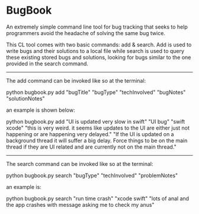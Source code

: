 # BugBook
An extremely simple command line tool for bug tracking that seeks to help programmers avoid the headache of solving the same bug twice.

This CL tool comes with two basic commands: add & search. Add is used to write bugs and their solutions to a local file while search is used to query these existing stored bugs and solutions, looking for bugs similar to the one provided in the search command. 


---------------------



The add command can be invoked like so at the terminal:

python bugbook.py add "bugTitle" "bugType" "techInvolved" "bugNotes" "solutionNotes"

an example is shown below:

python bugbook.py add "UI is updated very slow in swift" "UI bug" "swift xcode" "this is very weird. it seems like updates to the UI are either just not happening or are happening very delayed." "If the UI is updated on a background thread it will suffer a big delay. Force things to be on the main thread if they are UI related and are currently not on the main thread."


----------------------



The search command can be invoked like so at the terminal:

python bugbook.py search "bugType" "techInvolved" "problemNotes"

an example is:

python bugbook.py search "run time crash" "xcode swift" "lots of anal and the app crashes with message asking me to check my anus"
